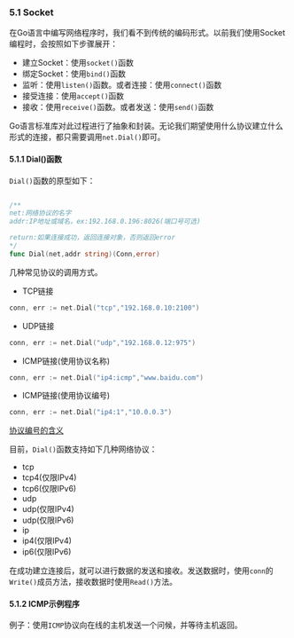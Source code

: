 ### 5.1 Socket
在Go语言中编写网络程序时，我们看不到传统的编码形式。以前我们使用Socket编程时，会按照如下步骤展开：
* 建立Socket：使用`socket()`函数
* 绑定Socket：使用`bind()`函数
* 监听：使用`listen()`函数。或者连接：使用`connect()`函数
* 接受连接：使用`accept()`函数
* 接收：使用`receive()`函数。或者发送：使用`send()`函数

Go语言标准库对此过程进行了抽象和封装。无论我们期望使用什么协议建立什么形式的连接，都只需要调用`net.Dial()`即可。


#### 5.1.1 Dial()函数
`Dial()`函数的原型如下：
```go

/**
net:网络协议的名字
addr:IP地址或域名，ex:192.168.0.196:8026(端口号可选)

return:如果连接成功，返回连接对象，否则返回error
*/
func Dial(net,addr string)(Conn,error)
```

几种常见协议的调用方式。
* TCP链接
```go
conn, err := net.Dial("tcp","192.168.0.10:2100")
```
* UDP链接
```go
conn, err := net.Dial("udp","192.168.0.12:975")
```
* ICMP链接(使用协议名称)
```go
conn, err := net.Dial("ip4:icmp","www.baidu.com")
```
* ICMP链接(使用协议编号)
```go
conn, err := net.Dial("ip4:1","10.0.0.3")
```

[协议编号的含义](http://www.iana.org/assignments/protocol-numbers/protocol-numbers.xml)


目前，`Dial()`函数支持如下几种网络协议：
* tcp
* tcp4(仅限IPv4)
* tcp6(仅限IPv6)
* udp
* udp(仅限IPv4)
* udp(仅限IPv6)
* ip
* ip4(仅限IPv4)
* ip6(仅限IPv6)

在成功建立连接后，就可以进行数据的发送和接收。发送数据时，使用`conn`的`Write()`成员方法，接收数据时使用`Read()`方法。

#### 5.1.2 ICMP示例程序

例子：使用`ICMP`协议向在线的主机发送一个问候，并等待主机返回。